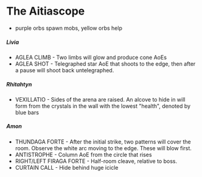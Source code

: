 # The Aitiascope

- purple orbs spawn mobs, yellow orbs help

##### Livia

- AGLEA CLIMB - Two limbs will glow and produce cone AoEs
- AGLEA SHOT - Telegraphed star AoE that shoots to the edge, then after a pause will shoot back untelegraphed.

##### Rhitahtyn

- VEXILLATIO - Sides of the arena are raised. An alcove to hide in will form from the crystals in the wall with the lowest "health", denoted by blue bars

##### Amon

- THUNDAGA FORTE - After the initial strike, two patterns will cover the room. Observe the white arc moving to the edge. These will blow first.
- ANTISTROPHE - Column AoE from the circle that rises
- RIGHT/LEFT FIRAGA FORTE - Half-room cleave, relative to boss.
- CURTAIN CALL - Hide behind huge icicle
